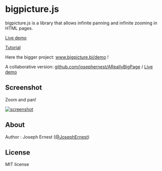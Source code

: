 bigpicture.js
=============

bigpicture.js is a library that allows infinite panning and infinite zooming in HTML pages. 
 
[Live demo](http://josephernest.github.io/bigpicture.js/bigpicture.html)

[Tutorial](http://josephernest.github.io/bigpicture.js/bigpicture-tutorial.html)

Here the bigger project: www.bigpicture.bi/demo !

A collaborative version: [github.com/josephernest/AReallyBigPage](http://github.com/josephernest/AReallyBigPage) / [Live demo](http://areallybigpage.com)

Screenshot
----

Zoom and pan!

[![screenshot](http://gget.it/rm8b9h2o/3.jpg)](http://www.bigpicture.bi/demo)

About
----

Author : Joseph Ernest ([@JosephErnest](http:/twitter.com/JosephErnest))

License
----
MIT license
